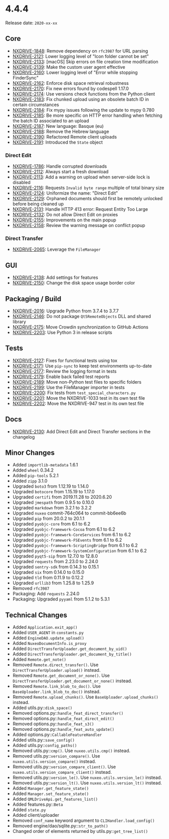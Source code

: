 # 4.4.4

Release date: `2020-xx-xx`

## Core

- [NXDRIVE-1848](https://jira.nuxeo.com/browse/NXDRIVE-1848): Remove dependency on `rfc3987` for URL parsing
- [NXDRIVE-2121](https://jira.nuxeo.com/browse/NXDRIVE-2121): Lower logging level of "Icon folder cannot be set"
- [NXDRIVE-2133](https://jira.nuxeo.com/browse/NXDRIVE-2133): [macOS] Skip errors on file creation time modification
- [NXDRIVE-2139](https://jira.nuxeo.com/browse/NXDRIVE-2139): Make the custom user agent effective
- [NXDRIVE-2160](https://jira.nuxeo.com/browse/NXDRIVE-2160): Lower logging level of "Error while stopping FinderSync"
- [NXDRIVE-2162](https://jira.nuxeo.com/browse/NXDRIVE-2162): Enforce disk space retrieval robustness
- [NXDRIVE-2170](https://jira.nuxeo.com/browse/NXDRIVE-2170): Fix new errors found by codespell 1.17.0
- [NXDRIVE-2174](https://jira.nuxeo.com/browse/NXDRIVE-2174): Use versions check functions from the Python client
- [NXDRIVE-2183](https://jira.nuxeo.com/browse/NXDRIVE-2183): Fix chunked upload using an obsolete batch ID in certain circumstances
- [NXDRIVE-2184](https://jira.nuxeo.com/browse/NXDRIVE-2184): Fix mypy issues following the update to mypy 0.780
- [NXDRIVE-2185](https://jira.nuxeo.com/browse/NXDRIVE-2185): Be more specific on HTTP error handling when fetching the batch ID associated to an upload
- [NXDRIVE-2187](https://jira.nuxeo.com/browse/NXDRIVE-2187): New language: Basque (eu)
- [NXDRIVE-2188](https://jira.nuxeo.com/browse/NXDRIVE-2188): Remove the Hebrew language
- [NXDRIVE-2190](https://jira.nuxeo.com/browse/NXDRIVE-2190): Refactored Remote client uploads
- [NXDRIVE-2191](https://jira.nuxeo.com/browse/NXDRIVE-2191): Introduced the `State` object

### Direct Edit

- [NXDRIVE-1786](https://jira.nuxeo.com/browse/NXDRIVE-1786): Handle corrupted downloads
- [NXDRIVE-2112](https://jira.nuxeo.com/browse/NXDRIVE-2112): Always start a fresh download
- [NXDRIVE-2113](https://jira.nuxeo.com/browse/NXDRIVE-2113): Add a warning on upload when server-side lock is disabled
- [NXDRIVE-2116](https://jira.nuxeo.com/browse/NXDRIVE-2116): Requests `Invalid byte range` multiple of total binary size
- [NXDRIVE-2124](https://jira.nuxeo.com/browse/NXDRIVE-2124): Uniformize the name: "Direct Edit"
- [NXDRIVE-2129](https://jira.nuxeo.com/browse/NXDRIVE-2129): Orphaned documents should first be remotely unlocked before being cleaned up
- [NXDRIVE-2131](https://jira.nuxeo.com/browse/NXDRIVE-2131): Handle HTTP 413 error: Request Entity Too Large
- [NXDRIVE-2132](https://jira.nuxeo.com/browse/NXDRIVE-2132): Do not allow Direct Edit on proxies
- [NXDRIVE-2155](https://jira.nuxeo.com/browse/NXDRIVE-2155): Improvements on the main popup
- [NXDRIVE-2158](https://jira.nuxeo.com/browse/NXDRIVE-2158): Review the warning message on conflict popup

### Direct Transfer

- [NXDRIVE-2065](https://jira.nuxeo.com/browse/NXDRIVE-2065): Leverage the `FileManager`

## GUI

- [NXDRIVE-2138](https://jira.nuxeo.com/browse/NXDRIVE-2138): Add settings for features
- [NXDRIVE-2150](https://jira.nuxeo.com/browse/NXDRIVE-2150): Change the disk space usage border color

## Packaging / Build

- [NXDRIVE-2016](https://jira.nuxeo.com/browse/NXDRIVE-2016): Upgrade Python from 3.7.4 to 3.7.7
- [NXDRIVE-2146](https://jira.nuxeo.com/browse/NXDRIVE-2146): Do not package `Qt5RemoteObjects` DLL and shared library
- [NXDRIVE-2175](https://jira.nuxeo.com/browse/NXDRIVE-2175): Move Crowdin synchronization to GitHub Actions
- [NXDRIVE-2203](https://jira.nuxeo.com/browse/NXDRIVE-2203): Use Python 3 in release scripts

## Tests

- [NXDRIVE-2127](https://jira.nuxeo.com/browse/NXDRIVE-2127): Fixes for functional tests using tox
- [NXDRIVE-2171](https://jira.nuxeo.com/browse/NXDRIVE-2171): Use `pip-sync` to keep test environments up-to-date
- [NXDRIVE-2177](https://jira.nuxeo.com/browse/NXDRIVE-2177): Review the logging format in tests
- [NXDRIVE-2179](https://jira.nuxeo.com/browse/NXDRIVE-2179): Enable back failed test reports
- [NXDRIVE-2189](https://jira.nuxeo.com/browse/NXDRIVE-2189): Move non-Python test files to specific folders
- [NXDRIVE-2199](https://jira.nuxeo.com/browse/NXDRIVE-2199): Use the FileManager importer in tests
- [NXDRIVE-2200](https://jira.nuxeo.com/browse/NXDRIVE-2200): Fix tests from `test_special_characters.py`
- [NXDRIVE-2201](https://jira.nuxeo.com/browse/NXDRIVE-2201): Move the NXDRIVE-1033 test in its own test file
- [NXDRIVE-2202](https://jira.nuxeo.com/browse/NXDRIVE-2202): Move the NXDRIVE-947 test in its own test file

## Docs

- [NXDRIVE-2130](https://jira.nuxeo.com/browse/NXDRIVE-2130): Add Direct Edit and Direct Transfer sections in the changelog

## Minor Changes

- Added `importlib-metadata` 1.6.1
- Added `wheel` 0.34.2
- Added `pip-tools` 5.2.1
- Added `zipp` 3.1.0
- Upgraded `boto3` from 1.12.19 to 1.14.0
- Upgraded `botocore` from 1.15.19 to 1.17.0
- Upgraded `certifi` from 2019.11.28 to 2020.6.20
- Upgraded `jmespath` from 0.9.5 to 0.10.0
- Upgraded `markdown` from 3.2.1 to 3.2.2
- Upgraded `nuxeo` commit-764c064 to commit-bb6ee6b
- Upgraded `pip` from 20.0.2 to 20.1.1
- Upgraded `pyobjc-core` from 6.1 to 6.2
- Upgraded `pyobjc-framework-Cocoa` from 6.1 to 6.2
- Upgraded `pyobjc-framework-CoreServices` from 6.1 to 6.2
- Upgraded `pyobjc-framework-FSEvents` from 6.1 to 6.2
- Upgraded `pyobjc-framework-ScriptingBridge` from 6.1 to 6.2
- Upgraded `pyobjc-framework-SystemConfiguration` from 6.1 to 6.2
- Upgraded `pyqt5-sip` from 12.7.0 to 12.8.0
- Upgraded `requests` from 2.23.0 to 2.24.0
- Upgraded `sentry-sdk` from 0.14.3 to 0.15.1
- Upgraded `six` from 0.14.0 to 0.15.0
- Upgraded `tld` from 0.11.9 to 0.12.2
- Upgraded `urllib3` from 1.25.8 to 1.25.9
- Removed `rfc3987`
- Packaging: Add `requests` 2.24.0
- Packaging: Upgraded `pyyaml` from 5.1.2 to 5.3.1

## Technical Changes

- Added `Application.exit_app()`
- Added `USER_AGENT` in `constants.py`
- Added `EngineDAO.update_upload()`
- Added `NuxeoDocumentInfo.is_proxy`
- Added `DirectTransferUploader.get_document_by_uid()`
- Added `DirectTransferUploader.get_document_by_title()`
- Added `Remote.get_note()`
- Removed `Remote.direct_transfer()`. Use `DirectTransferUploader.upload()` instead.
- Removed `Remote.get_document_or_none()`. Use `DirectTransferUploader.get_document_or_none()` instead.
- Removed `Remote.link_blob_to_doc()`. Use `BaseUploader.link_blob_to_doc()` instead.
- Removed `Remote.upload_chunks()`. Use `BaseUploader.upload_chunks()` instead.
- Added utils.py::`disk_space()`
- Removed options.py::`handle_feat_direct_transfer()`
- Removed options.py::`handle_feat_direct_edit()`
- Removed options.py::`handle_feat_s3()`
- Removed options.py::`handle_feat_auto_update()`
- Added options.py::`CallableFeatureHandler`
- Added utils.py::`save_config()`
- Added utils.py::`config_paths()`
- Removed utils.py::`cmp()`. Use `nuxeo.utils.cmp()` instead.
- Removed utils.py::`version_compare()`. Use `nuxeo.utils.version_compare()` instead.
- Removed utils.py::`version_compare_client()`. Use `nuxeo.utils.version_compare_client()` instead.
- Removed utils.py::`version_le()`. Use `nuxeo.utils.version_le()` instead.
- Removed utils.py::`version_lt()`. Use `nuxeo.utils.version_lt()` instead.
- Added `Manager.get_feature_state()`
- Added `Manager.set_feature_state()`
- Added `QMLDriveApi.get_features_list()`
- Added features.py::`Beta`
- Added `state.py`
- Added client/uploader
- Removed `conf_name` keyword argument to `CLIHandler.load_config()`
- Removed engine/dao/sqlite.py::`str_to_path()`
- Changed order of elements returned by utils.py::`get_tree_list()`
